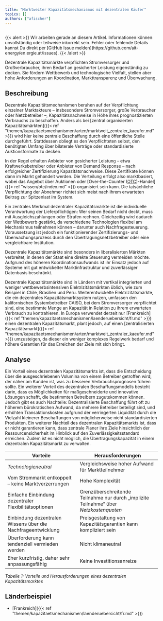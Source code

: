 ```yaml
---
title: "Marktweiter Kapazitätsmechanismus mit dezentralem Käufer"
topics: []
authors: ["afischer"]
---
```


<br>
{{< alert >}}
Wir arbeiten gerade an diesem Artikel. Informationen können unvollständig oder teilweise inkorrekt sein. Fehler oder fehlende Details kannst Du direkt per [GitHub Issue melden](https://github.com/ait-energy/en.ergie.at/issues).
{{< /alert >}}

Dezentrale Kapazitätsmärkte verpflichten Stromversorger und Großverbraucher, ihren Bedarf an gesicherter Leistung eigenständig zu decken. Sie fördern Wettbewerb und technologische Vielfalt, stellen aber hohe Anforderungen an Koordination, Markttransparenz und Überwachung.

## Beschreibung

Dezentrale Kapazitätsmechanismen beruhen auf der Verpflichtung einzelner Marktakteure – insbesondere Stromversorger, große Verbraucher oder Netzbetreiber –, Kapazitätsnachweise in Höhe ihres prognostizierten Verbrauchs zu beschaffen. Anders als bei [zentral organisierten Kapazitätsmärkten]({{< ref "themen/kapazitaetsmechanismen/arten/marktweit_zentraler_kaeufer.md" >}}) wird hier keine zentrale Beschaffung durch eine öffentliche Stelle durchgeführt. Stattdessen obliegt es den Verpflichteten selbst, den benötigten Umfang über bilaterale Verträge oder standardisierte Auktionsformate zu decken.

In der Regel erhalten Anbieter von gesicherter Leistung – etwa Kraftwerksbetreiber oder Anbieter von Demand Response – nach erfolgreicher Zertifizierung Kapazitätsnachweise. Diese Zertifikate können dann im Markt gehandelt werden. Die Verteilung erfolgt also marktbasiert, wobei das Angebot über Auktionen oder [Over-the-Counter (<abbr title="Over-the-Counter">OTC</abbr>)-Handel]({{< ref "wissen/otc/index.md" >}}) organisiert sein kann. Die tatsächliche Verpflichtung der Abnehmer richtet sich meist nach ihrem erwarteten Beitrag zur Spitzenlast im System.

Ein zentrales Merkmal dezentraler Kapazitätsmärkte ist die individuelle Verantwortung der Lieferpflichtigen: Wer seinen Bedarf nicht deckt, muss mit Ausgleichszahlungen oder Strafen rechnen. Gleichzeitig wird dadurch der Wettbewerb gestärkt, da verschiedene Technologien flexibel am Mechanismus teilnehmen können – darunter auch Nachfragesteuerung. Voraussetzung ist jedoch ein funktionierender Zertifizierungs- und Überwachungsprozess durch den Übertragungsnetzbetreiber oder eine vergleichbare Institution.

Dezentrale Kapazitätsmärkte sind besonders in liberalisierten Märkten verbreitet, in denen der Staat eine direkte Steuerung vermeiden möchte. Aufgrund des höheren Koordinationsaufwands ist ihr Einsatz jedoch auf Systeme mit gut entwickelter Marktinfrastruktur und zuverlässiger Datenbasis beschränkt.

Dezentrale Kapazitätsmärkte sind in Ländern mit vertikal integrierten und weniger wettbewerbsintensiven Elektrizitätsmärkten üblich, wie zum Beispiel in Chile, Brasilien und Peru. Weiterentwickelte Elektrizitätsmärkte, die ein dezentrales Kapazitätsmarktsystem nutzen, umfassen den kalifornischen Systembetreiber CAISO, bei dem Stromversorger verpflichtet sind, eine bestimmte Menge an Kapazität in Relation zu ihrem erwarteten Verbrauch zu kontrahieren. In Europa verwendet derzeit nur [Frankreich]({{< ref "themen/kapazitaetsmechanismen/laenderuebersicht/fr.md" >}}) einen dezentralen Kapazitätsmarkt, plant jedoch, auf einen [zentralisierten Kapazitätsmarkt]({{< ref "themen/kapazitaetsmechanismen/arten/marktweit_zentraler_kaeufer.md" >}}) umzusteigen, da dieser ein weniger komplexes Regelwerk bedarf und höhere Garantien für das Erreichen der Ziele mit sich bringt.

## Analyse

Ein Vorteil eines dezentralen Kapazitätsmarkts ist, dass die Entscheidung über die ausgeschriebenen Volumina von einem Betreiber getroffen wird, der näher am Kunden ist, was zu besseren Verbrauchsprognosen führen sollte. Ein weiterer Vorteil des dezentralen Beschaffungsmodells besteht darin, dass es Möglichkeiten für maßgeschneiderte und innovative Lösungen schafft, die bestimmten Betreibern zugutekommen können.
Jedoch gibt es auch Nachteile: Dezentralisierte Beschaffung führt oft zu höherem bürokratischen Aufwand, da mehrere Betreiber beteiligt sind, und erhöhten Transaktionskosten aufgrund der verringerten Liquidität durch die Vielzahl kleinerer Beschaffungen von möglicherweise nicht standardisierten Produkten. Ein weiterer Nachteil des dezentralen Kapazitätsmarkts ist, dass er nicht garantieren kann, dass zentrale Planer ihre Ziele hinsichtlich der Ressourcensicherheit im Hinblick auf den Zuverlässigkeitsstandard erreichen. Zudem ist es nicht möglich, die Übertragungskapazität in einem dezentralen Kapazitätsmarkt zu verwalten. 

| **Vorteile**                                                  | **Herausforderungen**                                                                 |
|---------------------------------------------------------------|----------------------------------------------------------------------------------------|
| *Technologieneutral*                                          | Vergleichsweise hoher Aufwand für Marktteilnehmer                                     |
| Vom Strommarkt entkoppelt – keine Marktverzerrungen           | Hohe Komplexität                                                                      |
| Einfache Einbindung dezentraler Flexibilitätsoptionen         | Grenzüberschreitende Teilnahme nur durch „implizite Teilnahme“ über *Netzkostenquoten* |
| Einbindung dezentralen Wissens über die Nachfrageentwicklung  | Preisgestaltung von Kapazitätsgarantien kann kompliziert sein                         |
| Überforderung kann tendenziell vermieden werden               | Nicht klimaneutral                                                                    |
| Eher kurzfristig, daher sehr anpassungsfähig                  | Keine Investitionsanreize                                                             |

*Tabelle 1: Vorteile und Herausforderungen eines dezentralen Kapazitätsmarktes*



## Länderbeispiel

- [Frankreich]({{< ref "themen/kapazitaetsmechanismen/laenderuebersicht/fr.md" >}})
